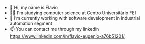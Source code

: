 - 👋 Hi, my name is Flavio
- 👨‍🎓 I'm studying computer science at Centro Universitário FEI
- 💼 I’m currently working with software development in industrial automation segment
- 📫 You can contact me through my linkedin https://www.linkedin.com/in/flavio-eugenio-a76b51201/


